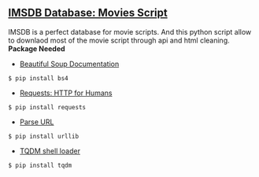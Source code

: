[IMSDB Database: Movies Script](https://www.imsdb.com/)
------------------

IMSDB is a perfect database for movie scripts. And this python script allow to downlaod most of the movie script through api and html cleaning.
<br />
__Package Needed__
* [Beautiful Soup Documentation](https://www.crummy.com/software/BeautifulSoup/bs4/doc/)
```shell
$ pip install bs4
```
* [Requests: HTTP for Humans](http://docs.python-requests.org/en/master/) 
```shell
$ pip install requests
```
* [Parse URL](https://docs.python.org/3/library/urllib.parse.html)
```shell
$ pip install urllib
```
* [TQDM shell loader](https://github.com/tqdm/tqdm)
```shell
$ pip install tqdm
```

